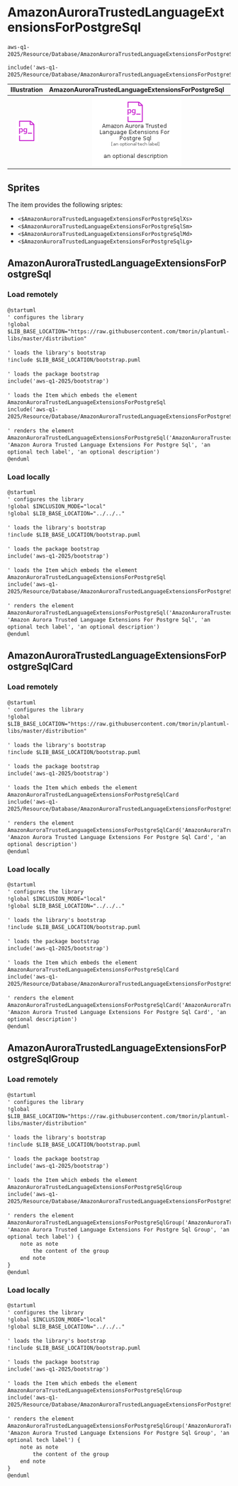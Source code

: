 # AmazonAuroraTrustedLanguageExtensionsForPostgreSql


```text
aws-q1-2025/Resource/Database/AmazonAuroraTrustedLanguageExtensionsForPostgreSql
```

```text
include('aws-q1-2025/Resource/Database/AmazonAuroraTrustedLanguageExtensionsForPostgreSql')
```



| Illustration | AmazonAuroraTrustedLanguageExtensionsForPostgreSql | AmazonAuroraTrustedLanguageExtensionsForPostgreSqlCard | AmazonAuroraTrustedLanguageExtensionsForPostgreSqlGroup |
| :---: | :---: | :---: | :---: |
| ![illustration for Illustration](../../../aws-q1-2025/Resource/Database/AmazonAuroraTrustedLanguageExtensionsForPostgreSql.png) | ![illustration for AmazonAuroraTrustedLanguageExtensionsForPostgreSql](../../../aws-q1-2025/Resource/Database/AmazonAuroraTrustedLanguageExtensionsForPostgreSql.Local.png) | ![illustration for AmazonAuroraTrustedLanguageExtensionsForPostgreSqlCard](../../../aws-q1-2025/Resource/Database/AmazonAuroraTrustedLanguageExtensionsForPostgreSqlCard.Local.png) | ![illustration for AmazonAuroraTrustedLanguageExtensionsForPostgreSqlGroup](../../../aws-q1-2025/Resource/Database/AmazonAuroraTrustedLanguageExtensionsForPostgreSqlGroup.Local.png) |



## Sprites
The item provides the following sriptes:

- `<$AmazonAuroraTrustedLanguageExtensionsForPostgreSqlXs>`
- `<$AmazonAuroraTrustedLanguageExtensionsForPostgreSqlSm>`
- `<$AmazonAuroraTrustedLanguageExtensionsForPostgreSqlMd>`
- `<$AmazonAuroraTrustedLanguageExtensionsForPostgreSqlLg>`





## AmazonAuroraTrustedLanguageExtensionsForPostgreSql

### Load remotely
```plantuml
@startuml
' configures the library
!global $LIB_BASE_LOCATION="https://raw.githubusercontent.com/tmorin/plantuml-libs/master/distribution"

' loads the library's bootstrap
!include $LIB_BASE_LOCATION/bootstrap.puml

' loads the package bootstrap
include('aws-q1-2025/bootstrap')

' loads the Item which embeds the element AmazonAuroraTrustedLanguageExtensionsForPostgreSql
include('aws-q1-2025/Resource/Database/AmazonAuroraTrustedLanguageExtensionsForPostgreSql')

' renders the element
AmazonAuroraTrustedLanguageExtensionsForPostgreSql('AmazonAuroraTrustedLanguageExtensionsForPostgreSql', 'Amazon Aurora Trusted Language Extensions For Postgre Sql', 'an optional tech label', 'an optional description')
@enduml
```

### Load locally
```plantuml
@startuml
' configures the library
!global $INCLUSION_MODE="local"
!global $LIB_BASE_LOCATION="../../.."

' loads the library's bootstrap
!include $LIB_BASE_LOCATION/bootstrap.puml

' loads the package bootstrap
include('aws-q1-2025/bootstrap')

' loads the Item which embeds the element AmazonAuroraTrustedLanguageExtensionsForPostgreSql
include('aws-q1-2025/Resource/Database/AmazonAuroraTrustedLanguageExtensionsForPostgreSql')

' renders the element
AmazonAuroraTrustedLanguageExtensionsForPostgreSql('AmazonAuroraTrustedLanguageExtensionsForPostgreSql', 'Amazon Aurora Trusted Language Extensions For Postgre Sql', 'an optional tech label', 'an optional description')
@enduml
```

## AmazonAuroraTrustedLanguageExtensionsForPostgreSqlCard

### Load remotely
```plantuml
@startuml
' configures the library
!global $LIB_BASE_LOCATION="https://raw.githubusercontent.com/tmorin/plantuml-libs/master/distribution"

' loads the library's bootstrap
!include $LIB_BASE_LOCATION/bootstrap.puml

' loads the package bootstrap
include('aws-q1-2025/bootstrap')

' loads the Item which embeds the element AmazonAuroraTrustedLanguageExtensionsForPostgreSqlCard
include('aws-q1-2025/Resource/Database/AmazonAuroraTrustedLanguageExtensionsForPostgreSql')

' renders the element
AmazonAuroraTrustedLanguageExtensionsForPostgreSqlCard('AmazonAuroraTrustedLanguageExtensionsForPostgreSqlCard', 'Amazon Aurora Trusted Language Extensions For Postgre Sql Card', 'an optional description')
@enduml
```

### Load locally
```plantuml
@startuml
' configures the library
!global $INCLUSION_MODE="local"
!global $LIB_BASE_LOCATION="../../.."

' loads the library's bootstrap
!include $LIB_BASE_LOCATION/bootstrap.puml

' loads the package bootstrap
include('aws-q1-2025/bootstrap')

' loads the Item which embeds the element AmazonAuroraTrustedLanguageExtensionsForPostgreSqlCard
include('aws-q1-2025/Resource/Database/AmazonAuroraTrustedLanguageExtensionsForPostgreSql')

' renders the element
AmazonAuroraTrustedLanguageExtensionsForPostgreSqlCard('AmazonAuroraTrustedLanguageExtensionsForPostgreSqlCard', 'Amazon Aurora Trusted Language Extensions For Postgre Sql Card', 'an optional description')
@enduml
```

## AmazonAuroraTrustedLanguageExtensionsForPostgreSqlGroup

### Load remotely
```plantuml
@startuml
' configures the library
!global $LIB_BASE_LOCATION="https://raw.githubusercontent.com/tmorin/plantuml-libs/master/distribution"

' loads the library's bootstrap
!include $LIB_BASE_LOCATION/bootstrap.puml

' loads the package bootstrap
include('aws-q1-2025/bootstrap')

' loads the Item which embeds the element AmazonAuroraTrustedLanguageExtensionsForPostgreSqlGroup
include('aws-q1-2025/Resource/Database/AmazonAuroraTrustedLanguageExtensionsForPostgreSql')

' renders the element
AmazonAuroraTrustedLanguageExtensionsForPostgreSqlGroup('AmazonAuroraTrustedLanguageExtensionsForPostgreSqlGroup', 'Amazon Aurora Trusted Language Extensions For Postgre Sql Group', 'an optional tech label') {
    note as note
        the content of the group
    end note
}
@enduml
```

### Load locally
```plantuml
@startuml
' configures the library
!global $INCLUSION_MODE="local"
!global $LIB_BASE_LOCATION="../../.."

' loads the library's bootstrap
!include $LIB_BASE_LOCATION/bootstrap.puml

' loads the package bootstrap
include('aws-q1-2025/bootstrap')

' loads the Item which embeds the element AmazonAuroraTrustedLanguageExtensionsForPostgreSqlGroup
include('aws-q1-2025/Resource/Database/AmazonAuroraTrustedLanguageExtensionsForPostgreSql')

' renders the element
AmazonAuroraTrustedLanguageExtensionsForPostgreSqlGroup('AmazonAuroraTrustedLanguageExtensionsForPostgreSqlGroup', 'Amazon Aurora Trusted Language Extensions For Postgre Sql Group', 'an optional tech label') {
    note as note
        the content of the group
    end note
}
@enduml
```

